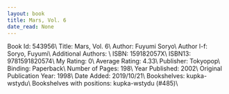 ```yaml
---
layout: book
title: Mars, Vol. 6
date_read: None
---
```


Book Id: 543956\ 
Title: Mars, Vol. 6\ 
Author: Fuyumi Soryo\ 
Author l-f: Soryo, Fuyumi\ 
Additional Authors: \ 
ISBN: 159182057X\ 
ISBN13: 9781591820574\ 
My Rating: 0\ 
Average Rating: 4.33\ 
Publisher: Tokyopop\ 
Binding: Paperback\ 
Number of Pages: 198\ 
Year Published: 2002\ 
Original Publication Year: 1998\ 
Date Added: 2019/10/21\ 
Bookshelves: kupka-wstydu\ 
Bookshelves with positions: kupka-wstydu (#485)\ 


